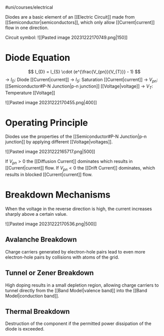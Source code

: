 #uni/courses/electrical

Diodes are a basic element of an [[Electric Circuit]] made from [[Semiconductor|semiconductors]], which only allow [[Current|current]] flow in one direction.

Circuit symbol:
![[Pasted image 20231222170749.png|150]]

# Diode Equation

$$
I_{D} = I_{S} \cdot (e^{\frac{V_{pn}}{V_{T}}} - 1)
$$
-> $I_{D}$: Diode [[Current|current]]
-> $I_{S}$: Saturation [[Current|current]]
-> $V_{pn}$: [[Semiconductor#P-N Junction|p-n junction]] [[Voltage|voltage]]
-> $V_{T}$: Temperature [[Voltage]]

![[Pasted image 20231222170455.png|400]]

# Operating Principle

Diodes use the properties of the [[Semiconductor#P-N Junction|p-n junction]] by applying different [[Voltage|voltages]].

![[Pasted image 20231222165717.png|500]]

If $V_{pn}>0$ the [[Diffusion Current]] dominates which results in [[Current|current]] flow.
If $V_{pn} < 0$ the [[Drift Current]] dominates, which results in blocked [[Current|current]] flow.

# Breakdown Mechanisms

When the voltage in the reverse direction is high, the current increases sharply above a certain value.

![[Pasted image 20231222170536.png|500]]

## Avalanche Breakdown

Charge carriers generated by electron-hole pairs lead to even more electron-hole pairs by collisions with atoms of the grid.

## Tunnel or Zener Breakdown

High doping results in a small depletion region, allowing charge carriers to tunnel directly from the [[Band Model|valence band]] into the [[Band Model|conduction band]].

## Thermal Breakdown

Destruction of the component if the permitted power dissipation of the diode is exceeded.